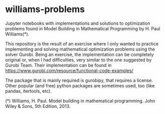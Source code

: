 # williams-problems
Jupyter notebooks with implementations and solutions to optimization problems found in Model Building in Mathematical Programming by H. Paul Williams(*). 

This repository is the result of an exercise where I only wanted to practice implementing and solving mathematical optimization problems using the solver Gurobi.
Being an exercise, the implementation can be completely original or, when I had difficulties, very similar to the one suggested by Gurobi Team.
Their implementation can be found in https://www.gurobi.com/resource/functional-code-examples/

The package that is mainly required is gurobipy, that requires a license. Other popular (and free) python packages are sometimes used, too (like pandas, itertools, etc).

(*) Williams, H. Paul. Model building in mathematical programming. John Wiley & Sons, 5th Edition, 2013.
